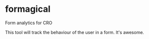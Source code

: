 formagical
==========

Form analytics for CRO

This tool will track the behaviour of the user in a form. It's awesome.